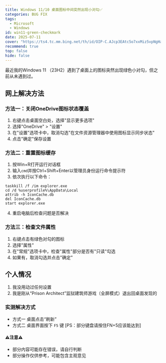 ```yaml
---
title: Windows 11/10 桌面图标中间突然出现小对勾✅
categories: BUG FIX
tags:
  - Microsoft
  - Windows
id: win11-green-checkmark
date: 2025-07-11
cover: "https://ts4.tc.mm.bing.net/th/id/OIP-C.AJcp3EAtc5o7xxMiz5vpNgHaEN?rs=1&pid=ImgDetMain&o=7&rm=3"
recommend: true
top: false
hide: false
---
```


最近我的Windows 11 （23H2）遇到了桌面上的图标突然出现绿色小对勾，但之前从未遇到过。
## 网上解决方法

### 方法一：关闭OneDrive图标状态覆盖
1. 右键点击桌面空白处，选择"显示更多选项"
2. 选择"OneDrive" > "设置"
3. 在"设置"选项卡中，取消勾选"在文件资源管理器中使用图标显示同步状态"
4. 点击"确定"保存设置

### 方法二：重置图标缓存
1. 按Win+R打开运行对话框
2. 输入`cmd`并按Ctrl+Shift+Enter以管理员身份运行命令提示符
3. 依次执行以下命令：
```
taskkill /f /im explorer.exe
cd /d %userprofile%\AppData\Local
attrib -h IconCache.db
del IconCache.db
start explorer.exe
```
4. 重启电脑后检查问题是否解决

### 方法三：检查文件属性
1. 右键点击有绿色对勾的图标
2. 选择"属性"
3. 在"常规"选项卡中，检查"属性"部分是否有"只读"勾选
4. 如果有，取消勾选并点击"确定"

## 个人情况
1. 我没用动过任何设置
2. 我是刚从“Prison Architect”监狱建筑师游戏（全屏模式）退出回桌面发现的

### 实测解决方式
- 方式一
   桌面点击“刷新”
- 方式二
   桌面界面按下 ```F5``` 键
   [PS：部分键盘请按住FN+5应该能达到]


#### ⚠️注意⚠️
- 部分内容可能存在错误，请自行判断
- 部分操作仅供参考，可能包含主观意见
